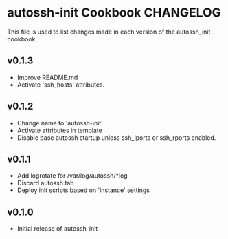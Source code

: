 autossh-init Cookbook CHANGELOG
===============================
This file is used to list changes made in each version of the
autossh_init cookbook.

v0.1.3
------
- Improve README.md
- Activate 'ssh_hosts' attributes.

v0.1.2
------
- Change name to 'autossh-init'
- Activate attributes in template
- Disable base autossh startup unless ssh_lports or ssh_rports enabled.

v0.1.1
------
- Add logrotate for /var/log/autossh/*log
- Discard autossh.tab
- Deploy init scripts based on 'instance' settings

v0.1.0
------
- Initial release of autossh_init

